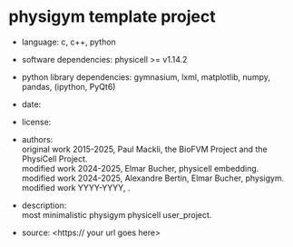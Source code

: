 # physigym template project

+ language: c, c++, python
+ software dependencies: physicell >= v1.14.2
+ python library dependencies: gymnasium, lxml, matplotlib, numpy, pandas, (ipython, PyQt6)
+ date:
+ license: <has to be comatiple with bsb-3-clause>
+ authors: \
    original work 2015-2025, Paul Mackli, the BioFVM Project and the PhysiCell Project. \
    modified work 2024-2025, Elmar Bucher, physicell embedding. \
    modified work 2024-2025, Alexandre Bertin, Elmar Bucher, physigym. \
    modified work YYYY-YYYY, <your name goes here>.

+ description: \
    most minimalistic physigym physicell user_project.

+ source: <https:// your url goes here>
